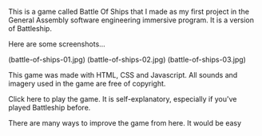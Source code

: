 This is a game called Battle Of Ships that I made as my first project in the General Assembly software engineering immersive program. It is a version of Battleship.

Here are some screenshots...

(battle-of-ships-01.jpg)
(battle-of-ships-02.jpg)
(battle-of-ships-03.jpg)

This game was made with HTML, CSS and Javascript. All sounds and imagery used in the game are free of copyright.

Click here to play the game. It is self-explanatory, especially if you've played Battleship before.

There are many ways to improve the game from here. It would be easy
